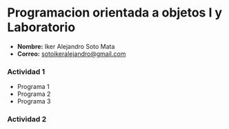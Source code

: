 # Programacion orientada a objetos I y Laboratorio
- **Nombre:** Iker Alejandro Soto Mata
- **Correo:** sotoikeralejandro@gmail.com

### Actividad 1
- Programa 1
- Programa 2
- Programa 3

### Actividad 2
